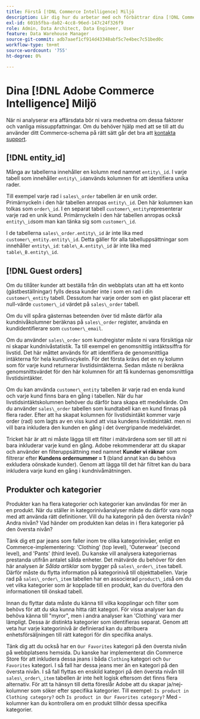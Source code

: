 ```yaml
---
title: Förstå [!DNL Commerce Intelligence] Miljö
description: Lär dig hur du arbetar med och förbättrar dina [!DNL Commerce Intelligence] miljö.
exl-id: 601b5fba-da02-4cc8-96ed-147c24f326f9
role: Admin, Data Architect, Data Engineer, User
feature: Data Warehouse Manager
source-git-commit: adb7aaef1cf914d43348abf5c7e4bec7c51bed0c
workflow-type: tm+mt
source-wordcount: '755'
ht-degree: 0%

---
```


# Dina [!DNL Adobe Commerce Intelligence] Miljö

När ni analyserar era affärsdata bör ni vara medvetna om dessa faktorer och vanliga missuppfattningar. Om du behöver hjälp med att se till att du använder ditt Commerce-schema på rätt sätt går det bra att [kontakta support](https://experienceleague.adobe.com/docs/commerce-knowledge-base/kb/troubleshooting/miscellaneous/mbi-service-policies.html).

## [!DNL entity\_id]

Många av tabellerna innehåller en kolumn med namnet `entity\_id`. I varje tabell som innehåller `entity\_id`används kolumnen för att identifiera unika rader.

Till exempel varje rad i `sales\_order` tabellen är en unik order. Primärnyckeln i den här tabellen anropas `entity\_id`. Den här kolumnen kan tolkas som `order\_id`. I en separat tabell `customer\_entity`representerar varje rad en unik kund. Primärnyckeln i den här tabellen anropas också `entity\_id`som man kan tänka sig som `customer\_id`.

I de tabellerna `sales\_order.entity\_id` är inte lika med `customer\_entity.entity\_id`. Detta gäller för alla tabelluppsättningar som innehåller `entity\_id`: `table\_A.entity\_id` är inte lika med `table\_B.entity\_id`.

## [!DNL Guest orders]

Om du tillåter kunder att beställa från din webbplats utan att ha ett konto (gästbeställningar) fylls dessa kunder inte i som en rad i din `customer\_entity` tabell. Dessutom har varje order som en gäst placerar ett null-värde `customer\_id` värdet på `sales\_order` tabell.

Om du vill spåra gästernas beteenden över tid måste därför alla kundnivåkolumner beräknas på `sales\_order` register, använda en kundidentifierare som `customer\_email`.

Om du använder `sales\_order` som kundregister måste ni vara försiktiga när ni skapar kundnivåstatistik. Ta till exempel en genomsnittlig intäktssiffra för livstid. Det här måttet används för att identifiera de genomsnittliga intäkterna för hela kundlivscykeln. För det första krävs det en ny kolumn som för varje kund returnerar livstidsintäkterna. Sedan måste ni beräkna genomsnittsvärdet för den här kolumnen för att få kundernas genomsnittliga livstidsintäkter.

Om du kan använda `customer\_entity` tabellen är varje rad en enda kund och varje kund finns bara en gång i tabellen. När du har livstidsintäktskolumnen behöver du därför bara skapa ett medelvärde. Om du använder `sales\_order` tabellen som kundtabell kan en kund finnas på flera rader. Efter att ha skapat kolumnen för livstidsintäkt kommer varje order (rad) som lagts av en viss kund att visa kundens livstidsintäkt. men ni vill bara inkludera den kunden en gång i det övergripande medelvärdet.

Tricket här är att ni måste lägga till ett filter i mätvärdena som ser till att ni bara inkluderar varje kund en gång. Adobe rekommenderar att du skapar och använder en filteruppsättning med namnet **Kunder vi räknar** som filtrerar efter **Kundens ordernummer = 1** (bland annat kan du behöva exkludera oönskade kunder). Genom att lägga till det här filtret kan du bara inkludera varje kund en gång i kundnivåmätningen.

## Produkter och kategorier

Produkter kan ha flera kategorier och kategorier kan användas för mer än en produkt. När du ställer in kategorinivåanalyser måste du därför vara noga med att använda rätt definitioner. Vill du ha kategorin på den översta nivån? Andra nivån? Vad händer om produkten kan delas in i flera kategorier på den översta nivån?

Tänk dig ett par jeans som faller inom tre olika kategorinivåer, enligt en Commerce-implementering: &#39;Clothing&#39; (top level), &#39;Outerwear&#39; (second level), and &#39;Pants&#39; (third level). Du kanske vill analysera kategoriernas prestanda utifrån antalet sålda enheter. Det mätvärde du behöver för den här analysen är _Sålda artiklar_ som bygger på `sales\_order\_item` tabell. Därför måste du flytta information på kategorinivå till objekttabellen. Varje rad på `sales\_order\_item` tabellen har en associerad `product\_id`så om du vet vilka kategorier som är kopplade till en produkt, kan du överföra den informationen till önskad tabell.

Innan du flyttar data måste du känna till vilka kopplingar och filter som behövs för att du ska kunna hitta rätt kategori. För vissa analyser kan du behöva känna till &quot;myror&quot;, men i andra analyser kan &#39;Clothing&#39; vara mer lämpligt. Dessa är distinkta kategorier som identifieras separat. Genom att veta hur varje kategorinivå är definierad kan du attribuera enhetsförsäljningen till rätt kategori för din specifika analys.

Tänk dig att du också har en `Our Favorites` kategori på den översta nivån på webbplatsens hemsida. Du kanske har implementerat din Commerce Store för att inkludera dessa jeans i båda `Clothing` kategori och `Our Favorites` kategori. I så fall har dessa jeans mer än en kategori på den översta nivån. I så fall flyttas en enskild kategori på den översta nivån till `sales\_order\_item` tabellen är inte helt logisk eftersom det finns flera alternativ. För att ta hänsyn till detta föreslår Adobe att du skapar ja/nej-kolumner som söker efter specifika kategorier. Till exempel: `Is product in Clothing category?` och `Is product in Our Favorites category?` Med -kolumner kan du kontrollera om en produkt tillhör dessa specifika kategorier.
